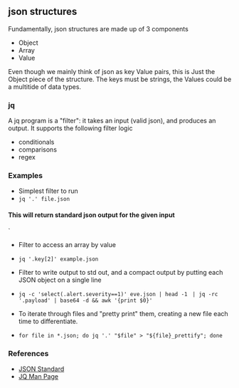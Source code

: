 
## json structures

Fundamentally, json structures are made up of 3 components 

- Object 
- Array 
- Value 

Even though we mainly think of json as key Value pairs, this is Just the Object piece of the structure. 
The keys must be strings, the Values could be a multitide of data types.

### jq
A jq program is a "filter": it takes an input (valid json), and produces an output.
It supports the following filter logic 
- conditionals
- comparisons
- regex 

### Examples

- Simplest filter to run 
- ```jq '.' file.json```
#### This will return standard json output for the given input 
`
- Filter to access an array by value
-  ```jq '.key[2]' example.json```

- Filter to write output to std out, and a compact output by putting each JSON object on a single line
- ```jq -c 'select(.alert.severity==1)' eve.json | head -1 ```
```| jq -rc '.payload' | base64 -d && awk '{print $0}'   ```

- To iterate through files and "pretty print" them, creating a new file each time to differentiate. 
- ```for file in *.json; do jq '.' "$file" > "${file}_prettify"; done```


### References
- [JSON Standard](https://www.json.org/json-en.html)
- [JQ Man Page](https://linuxcommandlibrary.com/man/jq)
